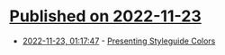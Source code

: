 # [Published on 2022-11-23](index.md)

* [2022-11-23, 01:17:47](https://lobste.rs/s/o8n46r/presenting_styleguide_colors) - [Presenting Styleguide Colors](https://blog.noredink.com/post/701651083488018432/presenting-styleguide-colors)
